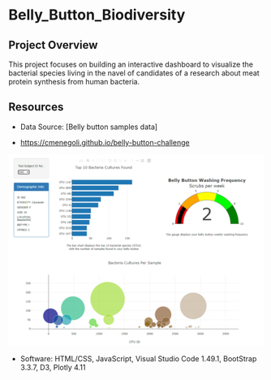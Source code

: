 # Belly_Button_Biodiversity

## Project Overview
This project focuses on building an interactive dashboard to visualize the bacterial species living in the navel of candidates of a research about meat protein synthesis from human bacteria. 

## Resources
- Data Source: [Belly button samples data]

- https://cmenegoli.github.io/belly-button-challenge

![Dashboard Preview](images/dashboard.PNG)
- Software: HTML/CSS, JavaScript, Visual Studio Code 1.49.1, BootStrap 3.3.7, D3, Plotly 4.11
